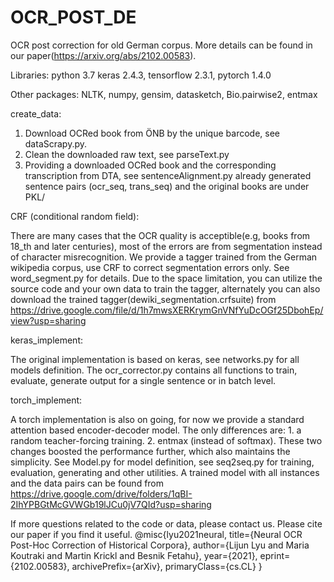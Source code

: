 # OCR_POST_DE

OCR post correction for old German corpus. More details can be found in our paper(https://arxiv.org/abs/2102.00583). 

Libraries:
  python 3.7
  keras 2.4.3, tensorflow 2.3.1, pytorch 1.4.0
  
  Other packages: NLTK, numpy, gensim, datasketch, Bio.pairwise2, entmax
 
create_data:
  1. Download OCRed book from ÖNB by the unique barcode, see dataScrapy.py.
  2. Clean the downloaded raw text, see parseText.py
  3. Providing a downloaded OCRed book and the corresponding transcription from DTA, see sentenceAlignment.py
  already generated sentence pairs (ocr_seq, trans_seq) and the original books are under PKL/
  
  
CRF (conditional random field):

  There are many cases that the OCR quality is acceptible(e.g, books from 18_th and later centuries), most of the errors are from segmentation instead of character misrecognition. We provide a tagger trained from the German wikipedia corpus, use CRF to correct segmentation errors only.
  See word_segment.py for details. Due to the space limitation, you can utilize the source code and your own data to train the tagger, alternately you can also download the trained tagger(dewiki_segmentation.crfsuite) from https://drive.google.com/file/d/1h7mwsXERKrymGnVNfYuDcOGf25DbohEp/view?usp=sharing


keras_implement:

  The original implementation is based on keras, see networks.py for all models definition. The ocr_corrector.py contains all functions to train, evaluate, generate output for a single sentence or in batch level.


torch_implement:

  A torch implementation is also on going, for now we provide a standard attention based encoder-decoder model. The only differences are:
    1. a random teacher-forcing training.
    2. entmax (instead of softmax).
  These two changes boosted the performance further, which also maintains the simplicity. 
  See Model.py for model definition, see seq2seq.py for training, evaluation, generating and other utilities. A trained model with all instances and the data   pairs can be found from https://drive.google.com/drive/folders/1qBI-2IhYPBGtMcGVWGb19lJCu0jV7QId?usp=sharing


If more questions related to the code or data, please contact us. 
Please cite our paper if you find it useful. 
@misc{lyu2021neural,
      title={Neural OCR Post-Hoc Correction of Historical Corpora}, 
      author={Lijun Lyu and Maria Koutraki and Martin Krickl and Besnik Fetahu},
      year={2021},
      eprint={2102.00583},
      archivePrefix={arXiv},
      primaryClass={cs.CL}
}
